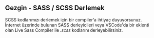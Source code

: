 ## Gezgin - SASS / SCSS Derlemek

SCSS kodlarımızı derlemek için bir compiler'a ihtiyaç duyuyorsunuz. İnternet üzerinde bulunan SASS derleyicileri veya VSCode'da bir eklenti olan Live Sass Compiler ile _.scss_ kodlarını derleyebilirsiniz.
